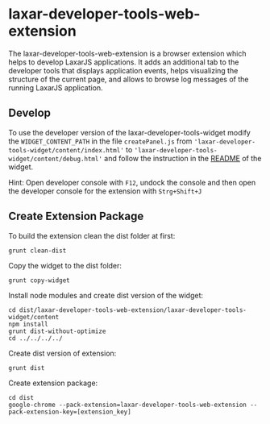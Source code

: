 # laxar-developer-tools-web-extension

The laxar-developer-tools-web-extension is a browser extension which helps to develop LaxarJS applications.
It adds an additional tab to the developer tools that displays application events, helps visualizing the structure of the current page, and allows to browse log messages of the running LaxarJS application.


## Develop

To use the developer version of the laxar-developer-tools-widget modify the `WIDGET_CONTENT_PATH` in the file `createPanel.js` from `'laxar-developer-tools-widget/content/index.html'` to `'laxar-developer-tools-widget/content/debug.html'` and follow the instruction in the
[README](https://github.com/LaxarJS/ax-developer-tools-widget) of the widget.

Hint: Open developer console with `F12`, undock the console and then open the developer console for the extension with `Strg+Shift+J`


## Create Extension Package

To build the extension clean the dist folder at first:
```
grunt clean-dist
```

Copy the widget to the dist folder:
```
grunt copy-widget
```

Install node modules and create dist version of the widget:
```
cd dist/laxar-developer-tools-web-extension/laxar-developer-tools-widget/content
npm install
grunt dist-without-optimize
cd ../../../../
```

Create dist version of extension:
```
grunt dist
```

Create extension package:
```
cd dist
google-chrome --pack-extension=laxar-developer-tools-web-extension --pack-extension-key=[extension_key]
```
